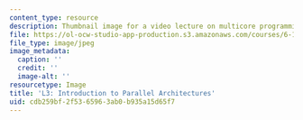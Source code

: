 ```yaml
---
content_type: resource
description: Thumbnail image for a video lecture on multicore programming.
file: https://ol-ocw-studio-app-production.s3.amazonaws.com/courses/6-189-multicore-programming-primer-january-iap-2007/cdb259bf2f5365963ab0b935a15d65f7_l3.jpg
file_type: image/jpeg
image_metadata:
  caption: ''
  credit: ''
  image-alt: ''
resourcetype: Image
title: 'L3: Introduction to Parallel Architectures'
uid: cdb259bf-2f53-6596-3ab0-b935a15d65f7
---
```

